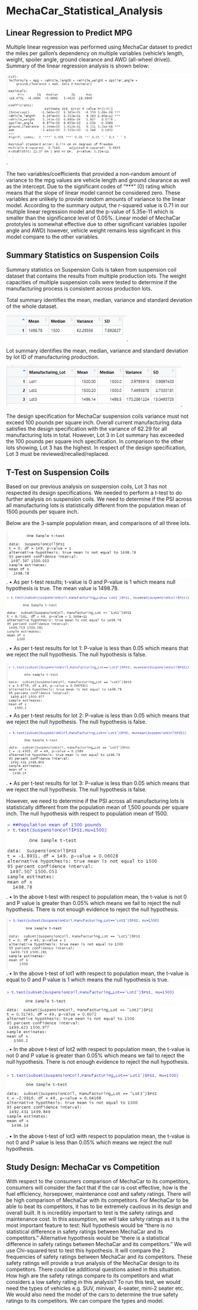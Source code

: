 # MechaCar_Statistical_Analysis

## Linear Regression to Predict MPG

Multiple linear regression was performed using MechaCar dataset to predict the miles per gallon’s dependency on multiple variables (vehicle’s length, weight, spoiler angle, ground clearance and AWD (all-wheel drive)). Summary of the linear regression analysis is shown below: 

![MechaCar_Statistical_Analysis](https://github.com/Zainak94/MechaCar_Statistical_Analysis/blob/main/Resources/Summary_Linear_Regression.PNG).

The two variables/coefficients that provided a non-random amount of variance to the mpg values are vehicle length and ground clearance as well as the intercept. Due to the significant codes of “***” (0) rating which means that the slope of linear model cannot be considered zero. These variables are unlikely to provide random amounts of variance to the linear model. According to the summary output, the r-squared value is 0.71 in our multiple linear regression model and the p-value of 5.35e-11 which is smaller than the significance level of 0.05%. Linear model of MechaCar prototyles is somewhat effective due to other significant variables (spoiler angle and AWD) however, vehicle weight remains less significant in this model compare to the other variables. 

## Summary Statistics on Suspension Coils

Summary statistics on Suspension Coils is taken from suspension coil dataset that contains the results from multiple production lots. The weight capacities of multiple suspension coils were tested to determine if the manufacturing process is consistent across production lots. 

Total summary identifies the mean, median, variance and standard deviation of the whole dataset.

![MechaCar_Statistical_Analysis](https://github.com/Zainak94/MechaCar_Statistical_Analysis/blob/main/Resources/total_summary.PNG).

Lot summary identifies the mean, median, variance and standard deviation by lot ID of manufacturing production. 

![MechaCar_Statistical_Analysis](https://github.com/Zainak94/MechaCar_Statistical_Analysis/blob/main/Resources/lot_summary.PNG).

The design specification for MechaCar suspension coils variance must not exceed 100 pounds per square inch. Overall current manufacturing data satisfies the design specification with the variance of 62.29 for all manufacturing lots in total. However, Lot 3 in Lot summary has exceeded the 100 pounds per square inch specification. In comparison to the other lots showing, Lot 3 has the highest. In respect of the design specification, Lot 3 must be reviewed/recalled/replaced. 

## T-Test on Suspension Coils 

Based on our previous analysis on suspension coils, Lot 3 has not respected its design specifications. We needed to perform a t-test to do further analysis on suspension coils. We need to determine if the PSI across all manufacturing lots is statistically different from the population mean of 1500 pounds per square inch. 

Below are the 3-sample population mean, and comparisons of all three lots. 

![MechaCar_Statistical_Analysis](https://github.com/Zainak94/MechaCar_Statistical_Analysis/blob/main/Resources/t-test.PNG).
•	As per t-test results; t-value is 0 and P-value is 1 which means null hypothesis is true. The mean value is 1498.78. 

![MechaCar_Statistical_Analysis](https://github.com/Zainak94/MechaCar_Statistical_Analysis/blob/main/Resources/lot_1.PNG).
•	As per t-test results for lot 1: P-value is less than 0.05 which means that we reject the null hypothesis. The null hypothesis is false. 

![MechaCar_Statistical_Analysis](https://github.com/Zainak94/MechaCar_Statistical_Analysis/blob/main/Resources/lot_2.PNG).
•	As per t-test results for lot 2: P-value is less than 0.05 which means that we reject the null hypothesis. The null hypothesis is false. 

![MechaCar_Statistical_Analysis](https://github.com/Zainak94/MechaCar_Statistical_Analysis/blob/main/Resources/lot_3.PNG).
•	As per t-test results for lot 3: P-value is less than 0.05 which means that we reject the null hypothesis. The null hypothesis is false. 

However, we need to determine if the PSI across all manufacturing lots is statistically different from the population mean of 1,500 pounds per square inch. The null hypothesis with respect to population mean of 1500. 

![MechaCar_Statistical_Analysis](https://github.com/Zainak94/MechaCar_Statistical_Analysis/blob/main/Resources/t_test_1500.PNG).
•	In the above t-test with respect to population mean, the t-value is not 0 and P value is greater than 0.05% which means we fail to reject the null hypothesis. There is not enough evidence to reject the null hypothesis.

![MechaCar_Statistical_Analysis](https://github.com/Zainak94/MechaCar_Statistical_Analysis/blob/main/Resources/lot_1_1500.PNG).
•	In the above t-test of lot1 with respect to population mean, the t-value is equal to 0 and P value is 1 which means the null hypothesis is true. 

![MechaCar_Statistical_Analysis](https://github.com/Zainak94/MechaCar_Statistical_Analysis/blob/main/Resources/lot_2_1500.PNG).
•	In the above t-test of lot2 with respect to population mean, the t-value is not 0 and P value is greater than 0.05% which means we fail to reject the null hypothesis. There is not enough evidence to reject the null hypothesis.

![MechaCar_Statistical_Analysis](https://github.com/Zainak94/MechaCar_Statistical_Analysis/blob/main/Resources/lot_3_1500.PNG).
•	In the above t-test of lot3 with respect to population mean, the t-value is not 0 and P value is less than 0.05% which means we reject the null hypothesis. 

## Study Design: MechaCar vs Competition

With respect to the consumers comparison of MechaCar to its competitors, consumers will consider the fact that if the car is cost effective, how is the fuel efficiency, horsepower, maintenance cost and safety ratings. There will be high comparison of MechaCar with its competitors. For MechaCar to be able to beat its competitors, it has to be extremely cautious in its design and overall built. 
It is incredibly important to test is the safety ratings and maintenance cost. In this assumption, we will take safety ratings as it is the most important feature to test: 
Null hypothesis would be “there is no statistical difference in safety ratings between MechaCar and its competitors.” 
Alternative hypothesis would be “there is a statistical difference in safety ratings between MechaCar and its competitors.” 
We will use Chi-squared test to test this hypothesis. It will compare the 2 frequencies of safety ratings between MechaCar and its competitors. These safety ratings will provide a true analysis of the MechaCar design to its competitors. There could be additional questions asked in this situation. How high are the safety ratings compare to its competitors and what considers a low safety rating in this analysis? 
To run this test, we would need the types of vehicles e.g. SUV, minivan, 4-seater, mini-2 seater etc. We would also need the model of the cars to determine the true safety ratings to its competitors. We can compare the types and model. 
